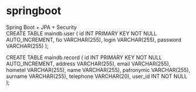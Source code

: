 # springboot
Spring Boot + JPA + Security<br>
CREATE TABLE maindb.user
(
    id INT PRIMARY KEY NOT NULL AUTO_INCREMENT,
    fio VARCHAR(255),
    login VARCHAR(255),
    password VARCHAR(255)
);

CREATE TABLE maindb.record
(
    id INT PRIMARY KEY NOT NULL AUTO_INCREMENT,
    address VARCHAR(255),
    email VARCHAR(255),
    hometel VARCHAR(255),
    name VARCHAR(255),
    patronymic VARCHAR(255),
    surname VARCHAR(255),
    telephone VARCHAR(20),
    user_id INT NOT NULL
);
